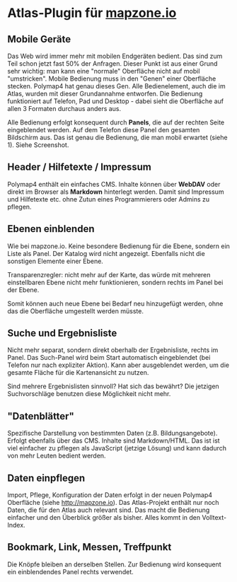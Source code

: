 # Atlas-Plugin für [mapzone.io](http://mapzone.io)

Mobile Geräte
-------------
Das Web wird immer mehr mit mobilen Endgeräten bedient. Das sind zum Teil schon jetzt fast 50% der Anfragen. Dieser Punkt ist aus einer Grund sehr wichtig: man kann eine "normale" Oberfläche nicht auf mobil "umstricken". Mobile Bedienung muss in den "Genen" einer Oberfläche stecken. Polymap4 hat genau dieses Gen. Alle Bedienelement, auch die im Atlas, wurden mit dieser Grundannahme entworfen. Die Bedienung funktioniert auf Telefon, Pad und Desktop - dabei sieht die Oberfläche auf allen 3 Formaten durchaus anders aus.

Alle Bedienung erfolgt konsequent durch **Panels**, die auf der rechten Seite eingeblendet werden. Auf dem Telefon diese Panel den gesamten Bildschirm aus. Das ist genau die Bedienung, die man mobil erwartet (siehe 1). Siehe Screenshot.

Header / Hilfetexte / Impressum
-------------------------------
Polymap4 enthält ein einfaches CMS. Inhalte können über **WebDAV** oder direkt im Browser als **Markdown** hinterlegt werden. Damit sind Impressum und Hilfetexte etc. ohne Zutun eines Programmierers oder Admins zu pflegen.

Ebenen einblenden
-----------------
Wie bei mapzone.io. Keine besondere Bedienung für die Ebene, sondern ein Liste als Panel. Der Katalog wird nicht angezeigt. Ebenfalls nicht die sonstigen Elemente einer Ebene.

Transparenzregler: nicht mehr auf der Karte, das würde mit mehreren einstellbaren Ebene nicht mehr funktionieren, sondern rechts im Panel bei der Ebene.

Somit können auch neue Ebene bei Bedarf neu hinzugefügt werden, ohne das die Oberfläche umgestellt werden müsste.

Suche und Ergebnisliste
-----------------------
Nicht mehr separat, sondern direkt oberhalb der Ergebnisliste, rechts im Panel. Das Such-Panel wird beim Start automatisch eingeblendet (bei Telefon nur nach expliziter Aktion). Kann aber ausgeblendet werden, um die gesamte Fläche für die Kartenansicht zu nutzen.

Sind mehrere Ergebnislisten sinnvoll? Hat sich das bewährt? Die jetzigen Suchvorschläge benutzen diese Möglichkeit nicht mehr.

"Datenblätter"
--------------
Spezifische Darstellung von bestimmten Daten (z.B. Bildungsangebote). Erfolgt ebenfalls über das CMS. Inhalte sind Markdown/HTML. Das ist ist viel einfacher zu pflegen als JavaScript (jetzige Lösung) und kann dadurch von mehr Leuten bedient werden.

Daten einpflegen
----------------
Import, Pflege, Konfiguration der Daten erfolgt in der neuen Polymap4 Oberfläche (siehe http://mapzone.io). Das Atlas-Projekt enthält nur noch Daten, die für den Atlas auch relevant sind. Das macht die Bedienung einfacher und den Überblick größer als bisher. Alles kommt in den Volltext-Index. 

Bookmark, Link, Messen, Treffpunkt
----------------------------------
Die Knöpfe bleiben an derselben Stellen. Zur Bedienung wird konsequent ein einblendendes Panel rechts verwendet.

